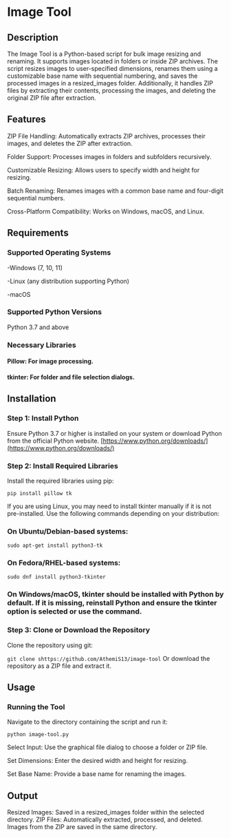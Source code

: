 # Image Tool
## Description
The Image Tool is a Python-based script for bulk image resizing and renaming. It supports images located in folders or inside ZIP archives. The script resizes images to user-specified dimensions, renames them using a customizable base name with sequential numbering, and saves the processed images in a resized_images folder.
Additionally, it handles ZIP files by extracting their contents, processing the images, and deleting the original ZIP file after extraction.

## Features
ZIP File Handling: Automatically extracts ZIP archives, processes their images, and deletes the ZIP after extraction.

Folder Support: Processes images in folders and subfolders recursively.

Customizable Resizing: Allows users to specify width and height for resizing.

Batch Renaming: Renames images with a common base name and four-digit sequential numbers.

Cross-Platform Compatibility: Works on Windows, macOS, and Linux.
## Requirements
### Supported Operating Systems
-Windows (7, 10, 11)

-Linux (any distribution supporting Python)

-macOS
### Supported Python Versions
Python 3.7 and above
### Necessary Libraries

#### Pillow: For image processing.
#### tkinter: For folder and file selection dialogs.

## Installation
### Step 1: Install Python
Ensure Python 3.7 or higher is installed on your system or download Python from the official Python website. [https://www.python.org/downloads/](https://www.python.org/downloads/)
 
### Step 2: Install Required Libraries
Install the required libraries using pip:

```pip install pillow tk```

If you are using Linux, you may need to install tkinter manually if it is not pre-installed. Use the following commands depending on your distribution:

### On Ubuntu/Debian-based systems:

```sudo apt-get install python3-tk```

### On Fedora/RHEL-based systems:

```sudo dnf install python3-tkinter```

### On Windows/macOS, tkinter should be installed with Python by default. If it is missing, reinstall Python and ensure the tkinter option is selected or use the command.

### Step 3: Clone or Download the Repository
Clone the repository using git:

```git clone shttps://github.com/AthemiS13/image-tool```
Or download the repository as a ZIP file and extract it.

## Usage

### Running the Tool

Navigate to the directory containing the script and run it:

```python image-tool.py```

Select Input: Use the graphical file dialog to choose a folder or ZIP file.

Set Dimensions: Enter the desired width and height for resizing.

Set Base Name: Provide a base name for renaming the images.

## Output
Resized Images: Saved in a resized_images folder within the selected directory.
ZIP Files: Automatically extracted, processed, and deleted. Images from the ZIP are saved in the same directory.
